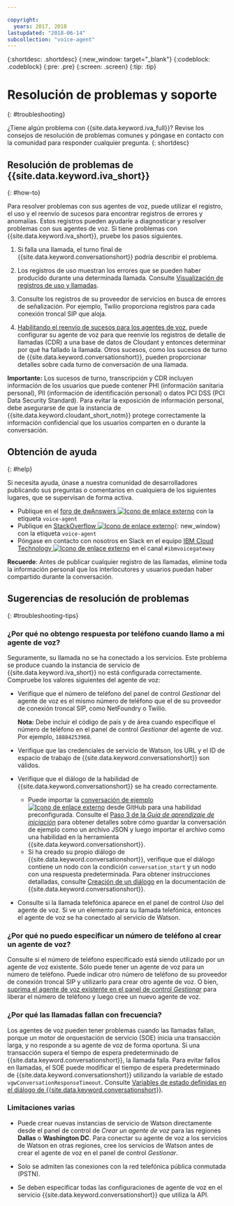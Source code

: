 ```yaml
---

copyright:
  years: 2017, 2018
lastupdated: "2018-06-14"
subcollection: "voice-agent"
---
```


{:shortdesc: .shortdesc}
{:new_window: target="_blank"}
{:codeblock: .codeblock}
{:pre: .pre}
{:screen: .screen}
{:tip: .tip}

# Resolución de problemas y soporte
{: #troubleshooting}

¿Tiene algún problema con {{site.data.keyword.iva_full}}? Revise los consejos de resolución de problemas comunes y póngase en contacto con la comunidad para responder cualquier pregunta.
{: shortdesc}

## Resolución de problemas de {{site.data.keyword.iva_short}}
{: #how-to}

Para resolver problemas con sus agentes de voz, puede utilizar el registro, el uso y el reenvío de sucesos para encontrar registros de errores y anomalías. Estos registros pueden ayudarle a diagnosticar y resolver problemas con sus agentes de voz. Si tiene problemas con {{site.data.keyword.iva_short}}, pruebe los pasos siguientes.

1. Si falla una llamada, el turno final de {{site.data.keyword.conversationshort}} podría describir el problema.

1. Los registros de uso muestran los errores que se pueden haber producido durante una determinada llamada. Consulte [Visualización de registros de uso y llamadas](/docs/services/voice-agent?topic=voice-agent-logging).

1. Consulte los registros de su proveedor de servicios en busca de errores de señalización. Por ejemplo, Twilio proporciona registros para cada conexión troncal SIP que aloja.

1. [Habilitando el reenvío de sucesos para los agentes de voz](/docs/services/voice-agent?topic=voice-agent-event_forwarding), puede configurar su agente de voz para que reenvíe los registros de detalle de llamadas (CDR) a una base de datos de Cloudant y entonces determinar por qué ha fallado la llamada. Otros sucesos, como los sucesos de turno de {{site.data.keyword.conversationshort}}, pueden proporcionar detalles sobre cada turno de conversación de una llamada.

**Importante:** Los sucesos de turno, transcripción y CDR incluyen información de los usuarios que puede contener PHI (información sanitaria personal), PII (información de identificación personal) o datos PCI DSS (PCI Data Security Standard). Para evitar la exposición de información personal, debe asegurarse de que la instancia de {{site.data.keyword.cloudant_short_notm}} protege correctamente la información confidencial que los usuarios comparten en o durante la conversación.


## Obtención de ayuda
{: #help}

Si necesita ayuda, únase a nuestra comunidad de desarrolladores publicando sus preguntas o comentarios en cualquiera de los siguientes lugares, que se supervisan de forma activa.

* Publique en el [foro de dwAnswers ![Icono de enlace externo](../../icons/launch-glyph.svg "Icono de enlace externo")](https://developer.ibm.com/answers/topics/voice-agent/) con la etiqueta `voice-agent`
* Publique en [StackOverflow ![Icono de enlace externo](../../icons/launch-glyph.svg "Icono de enlace externo")](http://stackoverflow.com/questions/tagged/voice-agent){: new_window} con la etiqueta `voice-agent`
* Póngase en contacto con nosotros en Slack en el equipo [IBM Cloud Technology ![Icono de enlace externo](../../icons/launch-glyph.svg "Icono de enlace externo")](https://slack-invite-ibm-cloud-tech.mybluemix.net/) en el canal `#ibmvoicegateway`

**Recuerde**: Antes de publicar cualquier registro de las llamadas, elimine toda la información personal que los interlocutores y usuarios puedan haber compartido durante la conversación.

## Sugerencias de resolución de problemas
{: #troubleshooting-tips}

### ¿Por qué no obtengo respuesta por teléfono cuando llamo a mi agente de voz?

Seguramente, su llamada no se ha conectado a los servicios. Este problema se produce cuando la instancia de servicio de {{site.data.keyword.iva_short}} no está configurada correctamente. Compruebe los valores siguientes del agente de voz:

* Verifique que el número de teléfono del panel de control _Gestionar_ del agente de voz es el mismo número de teléfono que el de su proveedor de conexión troncal SIP, como NetFoundry o Twilio.

   **Nota:** Debe incluir el código de país y de área cuando especifique el número de teléfono en el panel de control _Gestionar_ del agente de voz. Por ejemplo, `18884253968`.

* Verifique que las credenciales de servicio de Watson, los URL y el ID de espacio de trabajo de {{site.data.keyword.conversationshort}} son válidos.
* Verifique que el diálogo de la habilidad de {{site.data.keyword.conversationshort}} se ha creado correctamente.
  * Puede importar la [conversación de ejemplo ![Icono de enlace externo](../../icons/launch-glyph.svg "Icono de enlace externo")](https://github.com/WASdev/sample.voice.gateway/blob/master/conversation/voice-gateway-conversation-en.json) desde GitHub para una habilidad preconfigurada. Consulte el [Paso 3 de la *Guía de aprendizaje de iniciación*](/docs/services/voice-agent?topic=voice-agent-getting-started#step3) para obtener detalles sobre cómo guardar la conversación de ejemplo como un archivo JSON y luego importar el archivo como una habilidad en la herramienta {{site.data.keyword.conversationshort}}.
  * Si ha creado su propio diálogo de {{site.data.keyword.conversationshort}}, verifique que el diálogo contiene un nodo con la condición `conversation_start` y un nodo con una respuesta predeterminada. Para obtener instrucciones detalladas, consulte [Creación de un diálogo](/docs/services/assistant?topic=assistant-getting-started#getting-started-build-dialog) en la documentación de {{site.data.keyword.conversationshort}}.
* Consulte si la llamada telefónica aparece en el panel de control _Uso_ del agente de voz. Si ve un elemento para su llamada telefónica, entonces el agente de voz se ha conectado al servicio de Watson.

### ¿Por qué no puedo especificar un número de teléfono al crear un agente de voz?

Consulte si el número de teléfono especificado está siendo utilizado por un agente de voz existente. Sólo puede tener un agente de voz para un número de teléfono. Puede indicar otro número de teléfono de su proveedor de conexión troncal SIP y utilizarlo para crear otro agente de voz. O bien, [suprima el agente de voz existente en el panel de control _Gestionar_](/docs/services/voice-agent?topic=voice-agent-managing#delete_va) para liberar el número de teléfono y luego cree un nuevo agente de voz.

### ¿Por qué las llamadas fallan con frecuencia?

Los agentes de voz pueden tener problemas cuando las llamadas fallan, porque un motor de orquestación de servicio (SOE) inicia una transacción larga, y no responde a su agente de voz de forma oportuna. Si una transacción supera el tiempo de espera predeterminado de {{site.data.keyword.conversationshort}}, la llamada falla. Para evitar fallos en llamadas, el SOE puede modificar el tiempo de espera predeterminado de {{site.data.keyword.conversationshort}} utilizando la variable de estado `vgwConversationResponseTimeout`. Consulte [Variables de estado definidas en el diálogo de {{site.data.keyword.conversationshort}}](https://www.ibm.com/support/knowledgecenter/SS4U29/api.html#variables-conv).


### Limitaciones varias

* Puede crear nuevas instancias de servicio de Watson directamente desde el panel de control de _Crear un agente de voz_ para las regiones **Dallas** o **Washington DC**. Para conectar su agente de voz a los servicios de Watson en otras regiones, cree los servicios de Watson antes de crear el agente de voz en el panel de control _Gestionar_.

* Solo se admiten las conexiones con la red telefónica pública conmutada (PSTN).

* Se deben especificar todas las configuraciones de agente de voz en el servicio {{site.data.keyword.conversationshort}} que utiliza la API.
